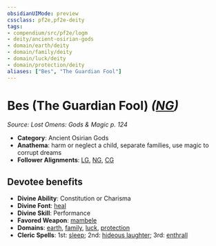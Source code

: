 ```yaml
---
obsidianUIMode: preview
cssclass: pf2e,pf2e-deity
tags:
- compendium/src/pf2e/logm
- deity/ancient-osirian-gods
- domain/earth/deity
- domain/family/deity
- domain/luck/deity
- domain/protection/deity
aliases: ["Bes", "The Guardian Fool"]
---
```

# Bes (The Guardian Fool) *([NG](../../../Rules/traits/neutral-good-b1.md))*  
*Source: Lost Omens: Gods & Magic p. 124*  

- **Category**: Ancient Osirian Gods
- **Anathema**: harm or neglect a child, separate families, use magic to corrupt dreams
- **Follower Alignments**: [LG](../../../Rules/traits/lawful-goo-b1.md), [NG](../../../Rules/traits/neutral-good-b1.md), [CG](../../../Rules/traits/chaotic-good-b1.md)

## Devotee benefits

- **Divine Ability**: Constitution or Charisma
- **Divine Font**: [heal](../../spells/heal.md)
- **Divine Skill**: Performance
- **Favored Weapon**: [mambele](../../equipment/items/mambele-logm.md)
- **Domains**: [earth](../domains.md#Earth), [family](../domains.md#Family), [luck](../domains.md#Luck), [protection](../domains.md#Protection)
- **Cleric Spells**: 1st: [sleep](../../spells/sleep.md); 2nd: [hideous laughter](../../spells/hideous-laughter.md); 3rd: [enthrall](../../spells/enthrall.md)